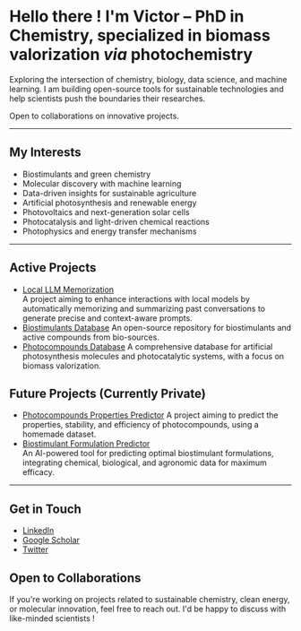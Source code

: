# Hello there ! I'm Victor – PhD in Chemistry, specialized in biomass valorization _via_ photochemistry  

Exploring the intersection of chemistry, biology, data science, and machine learning. 
I am building open-source tools for sustainable technologies and help scientists push the boundaries their researches.

Open to collaborations on innovative projects.

---

## My Interests  

- Biostimulants and green chemistry
- Molecular discovery with machine learning
- Data-driven insights for sustainable agriculture    
- Artificial photosynthesis and renewable energy
- Photovoltaics and next-generation solar cells
- Photocatalysis and light-driven chemical reactions  
- Photophysics and energy transfer mechanisms  

---
  
## Active Projects 

- [Local LLM Memorization](https://github.com/victorcarre6/llm-memorization)  
A project aiming to enhance interactions with local models by automatically memorizing and summarizing past conversations to generate precise and context-aware prompts.
- [Biostimulants Database](https://github.com/victorcarre6/biostimulants-database)
An open-source repository for biostimulants and active compounds from bio-sources.  
- [Photocompounds Database](https://github.com/victorcarre6/photocompounds-database)
A comprehensive database for artificial photosynthesis molecules and photocatalytic systems, with a focus on biomass valorization. 

## Future Projects (Currently Private)

- [Photocompounds Properties Predictor](https://github.com/victorcarre6/photocompounds-properties-predictor)
A project aiming to predict the properties, stability, and efficiency of photocompounds, using a homemade dataset. 
- [Biostimulant Formulation Predictor](https://github.com/victorcarre6/biostimulant-formulation-predictor)  
An AI-powered tool for predicting optimal biostimulant formulations, integrating chemical, biological, and agronomic data for maximum efficacy.  

---

## Get in Touch

- [LinkedIn](https://www.linkedin.com/in/victor-carré)
- [Google Scholar](https://scholar.google.com/citations?hl=fr&user=19goLxoAAAAJ&view_op=list_works&sortby=pubdate)
- [Twitter](https://x.com/victorcarre_)

## Open to Collaborations  
If you're working on projects related to sustainable chemistry, clean energy, or molecular innovation, feel free to reach out. I'd be happy to discuss with like-minded scientists !
